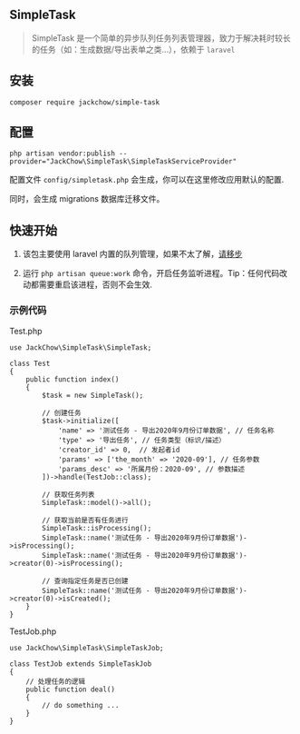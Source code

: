 SimpleTask
------------

> SimpleTask 是一个简单的异步队列任务列表管理器，致力于解决耗时较长的任务（如：生成数据/导出表单之类...），依赖于 `laravel` 


安装
------------
```
composer require jackchow/simple-task
```


配置
------------
```
php artisan vendor:publish --provider="JackChow\SimpleTask\SimpleTaskServiceProvider"
```
配置文件 `config/simpletask.php` 会生成，你可以在这里修改应用默认的配置.

同时，会生成 migrations 数据库迁移文件。 

## 快速开始

1. 该包主要使用 laravel 内置的队列管理，如果不太了解，[请移步](https://learnku.com/docs/laravel/7.x)

2. 运行 `php artisan queue:work` 命令，开启任务监听进程。Tip：任何代码改动都需要重启该进程，否则不会生效.


### 示例代码
Test.php
``` 
use JackChow\SimpleTask\SimpleTask;

class Test
{
    public function index()
    {
        $task = new SimpleTask();
        
        // 创建任务
        $task->initialize([
            'name' => '测试任务 - 导出2020年9月份订单数据', // 任务名称
            'type' => '导出任务', // 任务类型（标识/描述）
            'creator_id' => 0,  // 发起者id
            'params' => ['the_month' => '2020-09'], // 任务参数
            'params_desc' => '所属月份：2020-09', // 参数描述
        ])->handle(TestJob::class);
        
        // 获取任务列表
        SimpleTask::model()->all();
        
        // 获取当前是否有任务进行
        SimpleTask::isProcessing();
        SimpleTask::name('测试任务 - 导出2020年9月份订单数据')->isProcessing();
        SimpleTask::name('测试任务 - 导出2020年9月份订单数据')->creator(0)->isProcessing();
        
        // 查询指定任务是否已创建
        SimpleTask::name('测试任务 - 导出2020年9月份订单数据')->creator(0)->isCreated();
    }
}

```

TestJob.php
```
use JackChow\SimpleTask\SimpleTaskJob;

class TestJob extends SimpleTaskJob
{
    // 处理任务的逻辑
    public function deal()
    {
        // do something ...
    }
}
```




